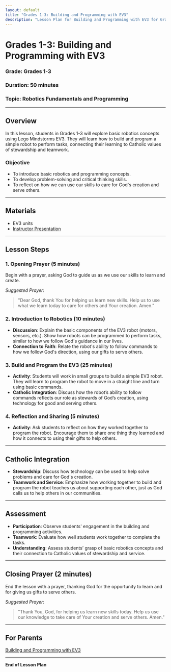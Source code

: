 ```yaml
---
layout: default
title: "Grades 1-3: Building and Programming with EV3"
description: "Lesson Plan for Building and Programming with EV3 for Grades 1-3"
---
```


# Grades 1-3: Building and Programming with EV3

### **Grade**: Grades 1-3  
### **Duration**: 50 minutes  
### **Topic**: Robotics Fundamentals and Programming

---

## **Overview**
In this lesson, students in Grades 1-3 will explore basic robotics concepts using Lego Mindstorms EV3. They will learn how to build and program a simple robot to perform tasks, connecting their learning to Catholic values of stewardship and teamwork.

### **Objective**
- To introduce basic robotics and programming concepts.
- To develop problem-solving and critical thinking skills.
- To reflect on how we can use our skills to care for God's creation and serve others.

---

## **Materials**
- EV3 units
- [Instructor Presentation](./Presentations/Grades1-3_Building_Programming_EV3.pptx)

---

## **Lesson Steps**

### **1. Opening Prayer (5 minutes)**  
Begin with a prayer, asking God to guide us as we use our skills to learn and create.

_Suggested Prayer_:  
> "Dear God, thank You for helping us learn new skills. Help us to use what we learn today to care for others and Your creation. Amen."

### **2. Introduction to Robotics (10 minutes)**  
- **Discussion**: Explain the basic components of the EV3 robot (motors, sensors, etc.). Show how robots can be programmed to perform tasks, similar to how we follow God's guidance in our lives.
- **Connection to Faith**: Relate the robot's ability to follow commands to how we follow God's direction, using our gifts to serve others.

### **3. Build and Program the EV3 (25 minutes)**  
- **Activity**: Students will work in small groups to build a simple EV3 robot. They will learn to program the robot to move in a straight line and turn using basic commands.
- **Catholic Integration**: Discuss how the robot’s ability to follow commands reflects our role as stewards of God’s creation, using technology for good and serving others.

### **4. Reflection and Sharing (5 minutes)**  
- **Activity**: Ask students to reflect on how they worked together to program the robot. Encourage them to share one thing they learned and how it connects to using their gifts to help others.

---

## **Catholic Integration**
- **Stewardship**: Discuss how technology can be used to help solve problems and care for God's creation.
- **Teamwork and Service**: Emphasize how working together to build and program the robot teaches us about supporting each other, just as God calls us to help others in our communities.

---

## **Assessment**
- **Participation**: Observe students' engagement in the building and programming activities.
- **Teamwork**: Evaluate how well students work together to complete the tasks.
- **Understanding**: Assess students’ grasp of basic robotics concepts and their connection to Catholic values of stewardship and service.

---

## **Closing Prayer (2 minutes)**  
End the lesson with a prayer, thanking God for the opportunity to learn and for giving us gifts to serve others.

_Suggested Prayer_:  
> "Thank You, God, for helping us learn new skills today. Help us use our knowledge to take care of Your creation and serve others. Amen."

---

## **For Parents**  
[Building and Programming with EV3](./Parent_Resources/Grades1-3_Building_and_Programming_with_EV3.md)

---

**End of Lesson Plan**
